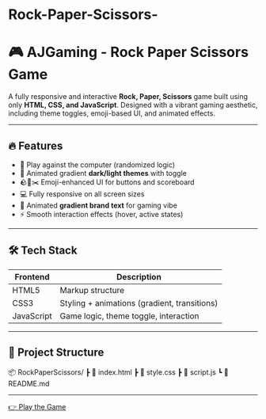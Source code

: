 # Rock-Paper-Scissors-
# 🎮 AJGaming - Rock Paper Scissors Game

A fully responsive and interactive **Rock, Paper, Scissors** game built using only **HTML, CSS, and JavaScript**. Designed with a vibrant gaming aesthetic, including theme toggles, emoji-based UI, and animated effects.

---

## 🔥 Features

- 🧠 Play against the computer (randomized logic)
- 🎨 Animated gradient **dark/light themes** with toggle
- 🪨📄✂️ Emoji-enhanced UI for buttons and scoreboard
- 💻 Fully responsive on all screen sizes
- 🌈 Animated **gradient brand text** for gaming vibe
- ⚡ Smooth interaction effects (hover, active states)

---
## 🛠️ Tech Stack

| Frontend  | Description         |
|-----------|---------------------|
| HTML5     | Markup structure    |
| CSS3      | Styling + animations (gradient, transitions) |
| JavaScript | Game logic, theme toggle, interaction |

---

## 📁 Project Structure

📦 RockPaperScissors/
┣ 📜 index.html
┣ 📜 style.css
┣ 📜 script.js
┗ 📜 README.md

---
[👉 Play the Game](https://rpsg-2.bytexl.live/)

